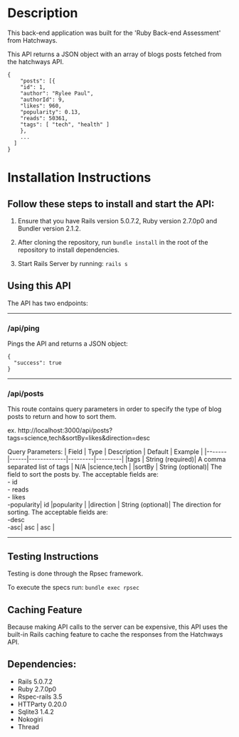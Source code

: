 # Description

This back-end application was built for the 'Ruby Back-end Assessment' from Hatchways.

This API returns a JSON object with an array of blogs posts fetched from the hatchways API.

```
{
    "posts": [{
    "id": 1,
    "author": "Rylee Paul",
    "authorId": 9,
    "likes": 960,
    "popularity": 0.13,
    "reads": 50361,
    "tags": [ "tech", "health" ]
    },
    ...
  ]
}
```

# Installation Instructions

## Follow these steps to install and start the API:

1. Ensure that you have Rails version 5.0.7.2, Ruby version 2.7.0p0 and Bundler version 2.1.2.

2. After cloning the repository, run `bundle install` in the root of the repository to install dependencies.

3. Start Rails Server by running: `rails s`

## Using this API

The API has two endpoints:

<hr>

### /api/ping

Pings the API and returns a JSON object:

```
{
  "success": true
}
```

<hr>

### /api/posts

This route contains query parameters in order to specify the type of blog posts to return and how to sort them.

ex.
http://localhost:3000/api/posts?tags=science,tech&sortBy=likes&direction=desc

Query Parameters:
| Field | Type | Description | Default | Example |
|-------|------|-------------|---------|---------|
|tags | String (required)| A comma separated list of tags | N/A |science,tech |
|sortBy | String (optional)| The field to sort the posts by. The acceptable fields are: <br>- id <br>- reads <br>- likes <br>-popularity| id |popularity |
|direction | String (optional)| The direction for sorting. The acceptable fields are: <br>-desc <br>-asc| asc | asc |

<hr>

## Testing Instructions

Testing is done through the Rpsec framework.

To execute the specs run: `bundle exec rpsec`

## Caching Feature

Because making API calls to the server can be expensive, this API uses the built-in Rails caching feature to cache the responses from the Hatchways API.

## Dependencies:

- Rails 5.0.7.2
- Ruby 2.7.0p0
- Rspec-rails 3.5
- HTTParty 0.20.0
- Sqlite3 1.4.2
- Nokogiri
- Thread
